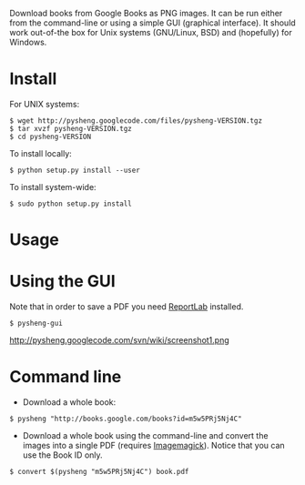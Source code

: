 Download books from Google Books as PNG images. It can be run either from the command-line or using a simple GUI (graphical interface). It should work out-of-the box for Unix systems (GNU/Linux, BSD) and (hopefully) for Windows.

Install
=======

For UNIX systems:

```
$ wget http://pysheng.googlecode.com/files/pysheng-VERSION.tgz
$ tar xvzf pysheng-VERSION.tgz
$ cd pysheng-VERSION
```

To install locally:

```
$ python setup.py install --user
```

To install system-wide:

```
$ sudo python setup.py install
```

Usage
=====

Using the GUI
=============

Note that in order to save a PDF you need [ReportLab](http://www.reportlab.com/software/opensource/) installed.

```
$ pysheng-gui
```

http://pysheng.googlecode.com/svn/wiki/screenshot1.png

Command line
============

 * Download a whole book:

```
$ pysheng "http://books.google.com/books?id=m5w5PRj5Nj4C"
```

 * Download a whole book using the command-line and convert the images into a single PDF (requires [Imagemagick](http://www.imagemagick.org/script/index.php)). Notice that you can use the Book ID only.

```
$ convert $(pysheng "m5w5PRj5Nj4C") book.pdf
```
